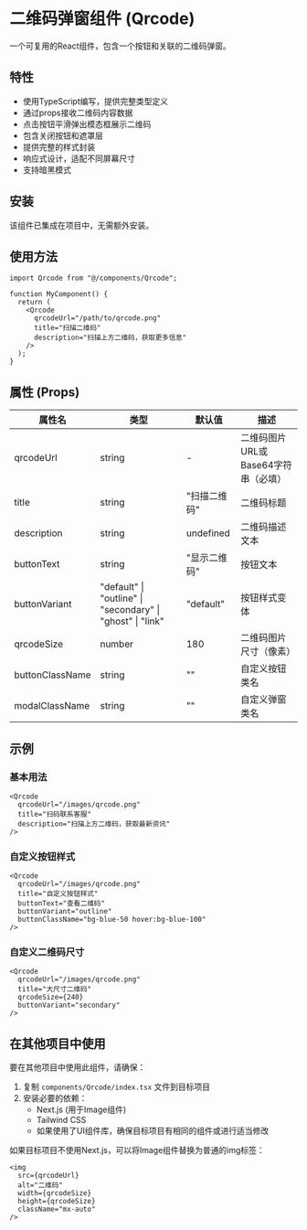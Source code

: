 # 二维码弹窗组件 (Qrcode)

一个可复用的React组件，包含一个按钮和关联的二维码弹窗。

## 特性

- 使用TypeScript编写，提供完整类型定义
- 通过props接收二维码内容数据
- 点击按钮平滑弹出模态框展示二维码
- 包含关闭按钮和遮罩层
- 提供完整的样式封装
- 响应式设计，适配不同屏幕尺寸
- 支持暗黑模式

## 安装

该组件已集成在项目中，无需额外安装。

## 使用方法

```tsx
import Qrcode from "@/components/Qrcode";

function MyComponent() {
  return (
    <Qrcode 
      qrcodeUrl="/path/to/qrcode.png" 
      title="扫描二维码"
      description="扫描上方二维码，获取更多信息"
    />
  );
}
```

## 属性 (Props)

| 属性名 | 类型 | 默认值 | 描述 |
|--------|------|--------|------|
| qrcodeUrl | string | - | 二维码图片URL或Base64字符串（必填） |
| title | string | "扫描二维码" | 二维码标题 |
| description | string | undefined | 二维码描述文本 |
| buttonText | string | "显示二维码" | 按钮文本 |
| buttonVariant | "default" \| "outline" \| "secondary" \| "ghost" \| "link" | "default" | 按钮样式变体 |
| qrcodeSize | number | 180 | 二维码图片尺寸（像素） |
| buttonClassName | string | "" | 自定义按钮类名 |
| modalClassName | string | "" | 自定义弹窗类名 |

## 示例

### 基本用法

```tsx
<Qrcode 
  qrcodeUrl="/images/qrcode.png" 
  title="扫码联系客服"
  description="扫描上方二维码，获取最新资讯"
/>
```

### 自定义按钮样式

```tsx
<Qrcode 
  qrcodeUrl="/images/qrcode.png"
  title="自定义按钮样式"
  buttonText="查看二维码"
  buttonVariant="outline"
  buttonClassName="bg-blue-50 hover:bg-blue-100"
/>
```

### 自定义二维码尺寸

```tsx
<Qrcode 
  qrcodeUrl="/images/qrcode.png"
  title="大尺寸二维码"
  qrcodeSize={240}
  buttonVariant="secondary"
/>
```

## 在其他项目中使用

要在其他项目中使用此组件，请确保：

1. 复制 `components/Qrcode/index.tsx` 文件到目标项目
2. 安装必要的依赖：
   - Next.js (用于Image组件)
   - Tailwind CSS
   - 如果使用了UI组件库，确保目标项目有相同的组件或进行适当修改

如果目标项目不使用Next.js，可以将Image组件替换为普通的img标签：

```tsx
<img
  src={qrcodeUrl}
  alt="二维码"
  width={qrcodeSize}
  height={qrcodeSize}
  className="mx-auto"
/>